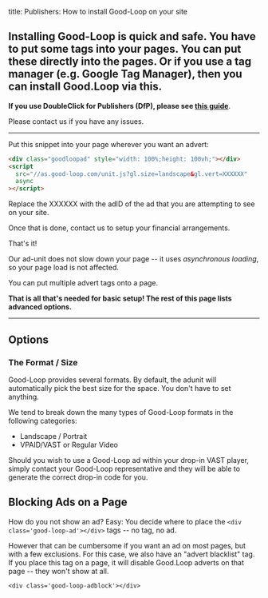 title: Publishers: How to install Good-Loop on your site

## Installing Good-Loop is quick and safe. You have to put some tags into your pages. You can put these directly into the pages. Or if you use a tag manager (e.g. Google Tag Manager), then you can install Good.Loop via this.

**If you use DoubleClick for Publishers (DfP), please see [this guide](<./Use-with-DoubleClick-for-Publishers-(DfP).md>)**.

Please contact us if you have any issues.

<hr>

Put this snippet into your page wherever you want an advert:

```html
<div class="goodloopad" style="width: 100%;height: 100vh;"></div>
<script
  src="//as.good-loop.com/unit.js?gl.size=landscape&gl.vert=XXXXXX"
  async
></script>
```

Replace the XXXXXX with the adID of the ad that you are attempting to see on your site.

Once that is done, contact us to setup your financial arrangements.

That's it!

Our ad-unit does not slow down your page -- it uses _asynchronous loading_, so your page load is not affected.

You can put multiple advert tags onto a page.

**That is all that's needed for basic setup! The rest of this page lists advanced options.**

<hr>

## Options

### The Format / Size

Good-Loop provides several formats. By default, the adunit will automatically pick the best size for the space. You don't have to set anything.

We tend to break down the many types of Good-Loop formats in the following categories:

- Landscape / Portrait
- VPAID/VAST or Regular Video

Should you wish to use a Good-Loop ad within your drop-in VAST player, simply contact your Good-Loop representative and they will be able to generate the correct drop-in code for you.

## Blocking Ads on a Page

How do you not show an ad? Easy: You decide where to place the <code>&lt;div class='good-loop-ad'&gt;&lt;/div&gt;</code> tags -- no tag, no ad.

However that can be cumbersome if you want an ad on most pages, but with a few exclusions. For this case, we also have an "advert blacklist" tag. If you place this tag on a page, it will disable Good.Loop adverts on that page -- they won't show at all.

<code>&lt;div class='good-loop-adblock'>&lt;/div&gt;</code>
